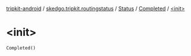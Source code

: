 [tripkit-android](../../../index.md) / [skedgo.tripkit.routingstatus](../../index.md) / [Status](../index.md) / [Completed](index.md) / [&lt;init&gt;](./-init-.md)

# &lt;init&gt;

`Completed()`